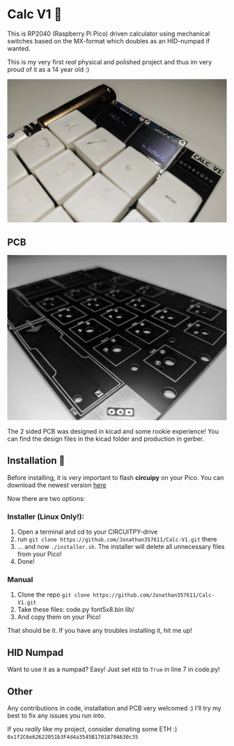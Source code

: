 # Calc V1 🧮

This is RP2040 (Raspberry Pi Pico) driven calculator using mechanical switches based on the MX-format which doubles as an HID-numpad if wanted.

This is my very first *real* physical and polished project and thus im very proud of it as a 14 year old :)


![alt text](./images/img1.jpg)

## PCB

![alt text](./images/img2.jpg)

The 2 sided PCB was designed in kicad and some rookie experience!
You can find the design files in the kicad folder and production in gerber.


## Installation 📀

Before installing, it is very important to flash **circuipy** on your Pico. You can download the newest version [here](https://circuitpython.org/board/raspberry_pi_pico/)

Now there are two options:

### Installer (Linux Only!):

1. Open a terminal and cd to your CIRCUITPY-drive
2. run ```git clone https://github.com/Jonathan357611/Calc-V1.git``` there
3. ... and now ```./installer.sh```. The installer will delete all unnecessary files from your Pico!
4. Done!

### Manual

1. Clone the repo ```git clone https://github.com/Jonathan357611/Calc-V1.git```
2. Take these files: code.py font5x8.bin lib/
3. And copy them on your Pico!

That should be it. If you have any troubles installing it, hit me up!

## HID Numpad
Want to use it as a numpad? Easy!
Just set ```HID``` to ```True``` in line 7 in code.py!

## Other

Any contributions in code, installation and PCB very welcomed :)
I'll try my best to fix any issues you run into.

If you *really* like my project, consider donating some ETH :)
```0x1f2C6e62622051b3F4d4a3545B17018704630c35```